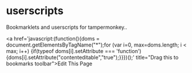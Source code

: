 userscripts
===========

Bookmarklets and userscripts for tampermonkey..

<a href='javascript:(function(){doms = document.getElementsByTagName("*");for (var i=0, max=doms.length; i < max; i++) {if(typeof doms[i].setAttribute === 'function') {doms[i].setAttribute("contenteditable","true");}}})();' title="Drag this to bookmarks toolbar">Edit This Page</a>
